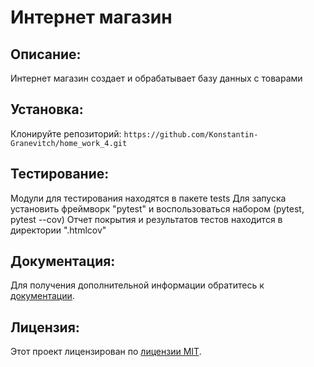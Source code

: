 # Интернет магазин

## Описание:

Интернет магазин создает и обрабатывает базу данных с товарами

## Установка:

Клонируйте репозиторий:
```https://github.com/Konstantin-Granevitch/home_work_4.git```

## Тестирование:

Модули для тестирования находятся в пакете tests
Для запуска установить фреймворк "pytest"
и воспользоваться набором (pytest, pytest --cov)
Отчет покрытия и результатов тестов находится в директории ".htmlcov"

## Документация:

Для получения дополнительной информации обратитесь к [документации](README.md).

## Лицензия:

Этот проект лицензирован по [лицензии MIT](LICENSE).